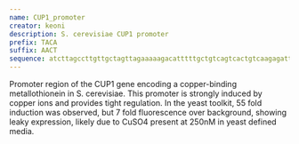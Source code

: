 ```yaml
---
name: CUP1_promoter
creator: keoni
description: S. cerevisiae CUP1 promoter
prefix: TACA
suffix: AACT
sequence: atcttagccttgttgctagttagaaaaagacatttttgctgtcagtcactgtcaagagattcttttgctggcatttcttctaggagcaaaaagagcgatgcgtcttttccgctgaaccgttccagcaaaaaagactaccaacgcaatatggattgtcagaatcatataaaagagaagcaaataactccttgtcttgtatcaattgcattataatatcttcttgttagtgcaatatcatatagaagtcatcgaaatagatattaagaaaaacaaactgtacaatcaatcaatcaatcatcacataaaagatc
---
```


Promoter region of the CUP1 gene encoding a copper-binding metallothionein in S. cerevisiae. This promoter is strongly induced by copper ions and provides tight regulation. In the yeast toolkit, 55 fold induction was observed, but 7 fold fluorescence over background, showing leaky expression, likely due to CuSO4 present at 250nM in yeast defined media.
